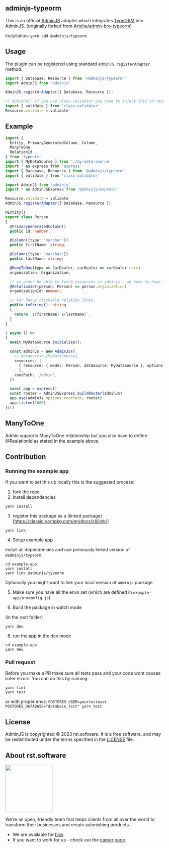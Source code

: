 ## adminjs-typeorm

This is an official [AdminJS](https://github.com/SoftwareBrothers/adminjs) adapter which integrates [TypeORM](https://typeorm.io/) into AdminJS. (originally forked from [Arteha/admin-bro-typeorm](https://github.com/Arteha/admin-bro-typeorm))

Installation: `yarn add @adminjs/typeorm`

## Usage

The plugin can be registered using standard `AdminJS.registerAdapter` method.

```typescript
import { Database, Resource } from '@adminjs/typeorm'
import AdminJS from 'adminjs'

AdminJS.registerAdapter({ Database, Resource });

// Optional: if you use class-validator you have to inject this to resource.
import { validate } from 'class-validator'
Resource.validate = validate
```

## Example

```typescript
import {
  Entity, PrimaryGeneratedColumn, Column,
  ManyToOne,
  RelationId
} from 'typeorm'
import { MyDataSource } from './my-data-source'
import * as express from 'express'
import { Database, Resource } from '@adminjs/typeorm'
import { validate } from 'class-validator'

import AdminJS from 'adminjs'
import * as AdminJSExpress from '@adminjs/express'

Resource.validate = validate
AdminJS.registerAdapter({ Database, Resource })

@Entity()
export class Person
{
  @PrimaryGeneratedColumn()
  public id: number;

  @Column({type: 'varchar'})
  public firstName: string;

  @Column({type: 'varchar'})
  public lastName: string;

  @ManyToOne(type => CarDealer, carDealer => carDealer.cars)
  organization: Organization;

  // in order be able to fetch resources in adminjs - we have to have id available
  @RelationId((person: Person) => person.organization)
  organizationId: number;

  // For fancy clickable relation links:
  public toString(): string
  {
    return `${firstName} ${lastName}`;
  }
}

( async () =>
{
  await MyDataSource.initialize();

  const adminJs = new AdminJS({
    // databases: [MyDataSource],
    resources: [
      { resource: { model: Person, dataSource: MyDataSource }, options: { parent: { name: 'foobar' } } }
      ],
    rootPath: '/admin',
  })

  const app = express()
  const router = AdminJSExpress.buildRouter(adminJs)
  app.use(adminJs.options.rootPath, router)
  app.listen(3000)
})()
```

## ManyToOne

Admin supports ManyToOne relationship but you also have to define @RealationId as stated in the example above.

## Contribution

### Running the example app

If you want to set this up locally this is the suggested process:

1. fork the repo
2. Install dependencies

```
yarn install
```

3. register this package as a (linked package)[https://classic.yarnpkg.com/en/docs/cli/link/]

```
yarn link
```

4. Setup example app

Install all dependencies and use previously linked version of `@adminjs/typeorm`.

```
cd example-app
yarn install
yarn link @adminjs/typeorm
```

Optionally you might want to link your local version of `adminjs` package

5. Make sure you have all the envs set (which are defined in `example-app/ormconfig.js`)

6. Build the package in watch mode

(in the root folder)

```
yarn dev
```

6. run the app in the dev mode

```
cd example-app
yarn dev
```

### Pull request

Before you make a PR make sure all tests pass and your code wont causes linter errors.
You can do this by running:

```
yarn lint
yarn test
```

or with proper envs: `POSTGRES_USER=yourtestuser POSTGRES_DATABASE="database_test" yarn test`

## License

AdminJS is copyrighted © 2023 rst.software. It is a free software, and may be redistributed under the terms specified in the [LICENSE](LICENSE.md) file.

## About rst.software

<img src="https://pbs.twimg.com/profile_images/1367119173604810752/dKVlj1YY_400x400.jpg" width=150>

We’re an open, friendly team that helps clients from all over the world to transform their businesses and create astonishing products.

* We are available for [hire](https://www.rst.software/estimate-your-project).
* If you want to work for us - check out the [career page](https://www.rst.software/join-us).
